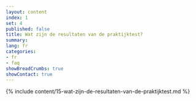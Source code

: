 ```yaml
---
layout: content
index: 1
set: 4
published: false
title: Wat zijn de resultaten van de praktijktest?
summary: 
lang: fr
categories:
- fr
- faq
showBreadCrumbs: true
showContact: true
---
```

{% include content/15-wat-zijn-de-resultaten-van-de-praktijktest.md %}
